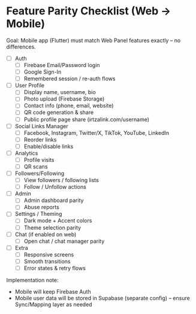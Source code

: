 # Feature Parity Checklist (Web -> Mobile)

Goal: Mobile app (Flutter) must match Web Panel features exactly – no differences.

- [ ] Auth
  - [ ] Firebase Email/Password login
  - [ ] Google Sign-In
  - [ ] Remembered session / re-auth flows

- [ ] User Profile
  - [ ] Display name, username, bio
  - [ ] Photo upload (Firebase Storage)
  - [ ] Contact info (phone, email, website)
  - [ ] QR code generation & share
  - [ ] Public profile page share (irtzalink.com/username)

- [ ] Social Links Manager
  - [ ] Facebook, Instagram, Twitter/X, TikTok, YouTube, LinkedIn
  - [ ] Reorder links
  - [ ] Enable/disable links

- [ ] Analytics
  - [ ] Profile visits
  - [ ] QR scans

- [ ] Followers/Following
  - [ ] View followers / following lists
  - [ ] Follow / Unfollow actions

- [ ] Admin
  - [ ] Admin dashboard parity
  - [ ] Abuse reports

- [ ] Settings / Theming
  - [ ] Dark mode + Accent colors
  - [ ] Theme selection parity

- [ ] Chat (if enabled on web)
  - [ ] Open chat / chat manager parity

- [ ] Extra
  - [ ] Responsive screens
  - [ ] Smooth transitions
  - [ ] Error states & retry flows

Implementation note:
- Mobile will keep Firebase Auth
- Mobile user data will be stored in Supabase (separate config) – ensure Sync/Mapping layer as needed
